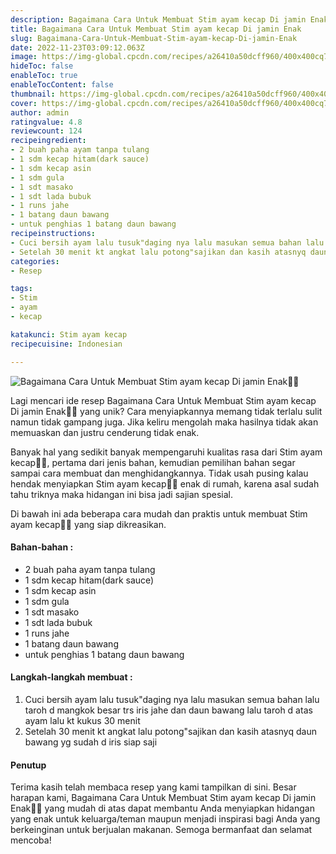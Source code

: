 ```yaml
---
description: Bagaimana Cara Untuk Membuat Stim ayam kecap Di jamin Enak"
title: Bagaimana Cara Untuk Membuat Stim ayam kecap Di jamin Enak
slug: Bagaimana-Cara-Untuk-Membuat-Stim-ayam-kecap-Di-jamin-Enak
date: 2022-11-23T03:09:12.063Z
image: https://img-global.cpcdn.com/recipes/a26410a50dcff960/400x400cq70/photo.jpg
hideToc: false
enableToc: true
enableTocContent: false
thumbnail: https://img-global.cpcdn.com/recipes/a26410a50dcff960/400x400cq70/photo.jpg
cover: https://img-global.cpcdn.com/recipes/a26410a50dcff960/400x400cq70/photo.jpg
author: admin
ratingvalue: 4.8
reviewcount: 124
recipeingredient:
- 2 buah paha ayam tanpa tulang
- 1 sdm kecap hitam(dark sauce)
- 1 sdm kecap asin
- 1 sdm gula
- 1 sdt masako
- 1 sdt lada bubuk
- 1 runs jahe
- 1 batang daun bawang
- untuk penghias 1 batang daun bawang
recipeinstructions:
- Cuci bersih ayam lalu tusuk"daging nya lalu masukan semua bahan lalu taroh d mangkok besar trs iris jahe dan daun bawang lalu taroh d atas ayam lalu kt kukus 30 menit
- Setelah 30 menit kt angkat lalu potong"sajikan dan kasih atasnyq daun bawang yg sudah d iris siap saji
categories:
- Resep

tags:
- Stim
- ayam
- kecap

katakunci: Stim ayam kecap
recipecuisine: Indonesian

---
```


![Bagaimana Cara Untuk Membuat Stim ayam kecap Di jamin Enak👩‍🍳](https://img-global.cpcdn.com/recipes/a26410a50dcff960/400x400cq70/photo.jpg)

Lagi mencari ide resep Bagaimana Cara Untuk Membuat Stim ayam kecap Di jamin Enak👩‍🍳 yang unik? Cara menyiapkannya memang tidak terlalu sulit namun tidak gampang juga. Jika keliru mengolah maka hasilnya tidak akan memuaskan dan justru cenderung tidak enak.

Banyak hal yang sedikit banyak mempengaruhi kualitas rasa dari Stim ayam kecap👩‍🍳, pertama dari jenis bahan, kemudian pemilihan bahan segar sampai cara membuat dan menghidangkannya. Tidak usah pusing kalau hendak menyiapkan Stim ayam kecap👩‍🍳 enak di rumah, karena asal sudah tahu triknya maka hidangan ini bisa jadi sajian spesial.

Di bawah ini ada beberapa cara mudah dan praktis untuk membuat Stim ayam kecap👩‍🍳 yang siap dikreasikan.

<!--inarticleads1-->

#### Bahan-bahan :

- 2 buah paha ayam tanpa tulang
- 1 sdm kecap hitam(dark sauce)
- 1 sdm kecap asin
- 1 sdm gula
- 1 sdt masako
- 1 sdt lada bubuk
- 1 runs jahe
- 1 batang daun bawang
- untuk penghias 1 batang daun bawang

<!--inarticleads2-->

#### Langkah-langkah membuat :

1. Cuci bersih ayam lalu tusuk"daging nya lalu masukan semua bahan lalu taroh d mangkok besar trs iris jahe dan daun bawang lalu taroh d atas ayam lalu kt kukus 30 menit
1. Setelah 30 menit kt angkat lalu potong"sajikan dan kasih atasnyq daun bawang yg sudah d iris siap saji

#### Penutup

Terima kasih telah membaca resep yang kami tampilkan di sini. Besar harapan kami, Bagaimana Cara Untuk Membuat Stim ayam kecap Di jamin Enak👩‍🍳 yang mudah di atas dapat membantu Anda menyiapkan hidangan yang enak untuk keluarga/teman maupun menjadi inspirasi bagi Anda yang berkeinginan untuk berjualan makanan. Semoga bermanfaat dan selamat mencoba!